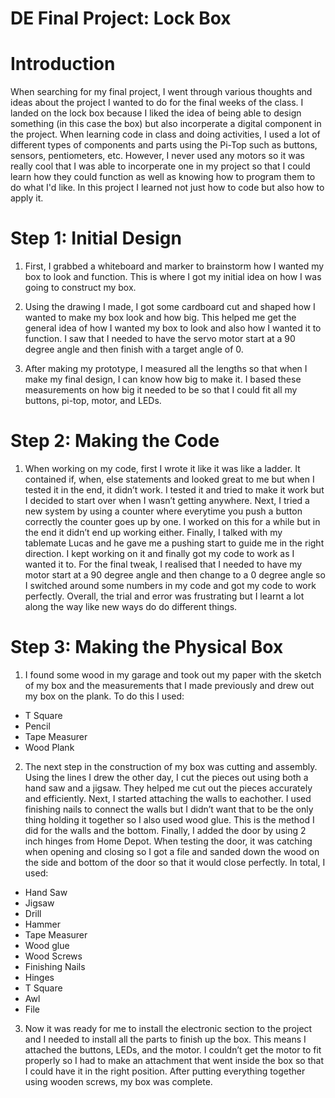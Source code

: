 # **DE Final Project: Lock Box**
# Introduction
When searching for my final project, I went through various thoughts and ideas about the project I wanted to do for the final weeks of the class. I landed on the lock box because I liked the idea of being able to design something (in this case the box) but also incorperate a digital component in the project. When learning code in class and doing activities, I used a lot of different types of components and parts using the Pi-Top such as buttons, sensors, pentiometers, etc. However, I never used any motors so it was really cool that I was able to incorperate one in my project so that I could learn how they could function as well as knowing how to program them to do what I'd like. In this project I learned not just how to code but also how to apply it. 

# Step 1: Initial Design


1. First, I grabbed a whiteboard and marker to brainstorm how I wanted my box to look and function. This is where I got my initial idea on how I was going to construct my box. 

2. Using the drawing I made, I got some cardboard cut and shaped how I wanted to make my box look and how big. This helped me get the general idea of how I wanted my box to look and also how I wanted it to function. I saw that I needed to have the servo motor start at a 90 degree angle and then finish with a target angle of 0. 

3. After making my prototype, I measured all the lengths so that when I make my final design, I can know how big to make it. I based these measurements on how big it needed to be so that I could fit all my buttons, pi-top, motor, and LEDs.

# Step 2: Making the Code
1. When working on my code, first I wrote it like it was like a ladder. It contained if, when, else statements and looked great to me but when I tested it in the end, it didn’t work. I tested it and tried to make it work but I decided to start over when I wasn’t getting anywhere. Next, I tried a new system by using a counter where everytime you push a button correctly the counter goes up by one. I worked on this for a while but in the end it didn’t end up working either. Finally, I talked with my tablemate Lucas and he gave me a pushing start to guide me in the right direction. I kept working on it and finally got my code to work as I wanted it to. For the final tweak, I realised that I needed to have my motor start at a 90 degree angle and then change to a 0 degree angle so I switched around some numbers in my code and got my code to work perfectly. Overall, the trial and error was frustrating but I learnt a lot along the way like new ways do do different things.

# Step 3: Making the Physical Box
1. I found some wood in my garage and took out my paper with the sketch of my box and the measurements that I made previously and drew out my box on the plank. To do this I used:
- T Square
- Pencil
- Tape Measurer
- Wood Plank


2. The next step in the construction of my box was cutting and assembly. Using the lines I drew the other day, I cut the pieces out using both a hand saw and a jigsaw. They helped me cut out the pieces accurately and efficiently. Next, I started attaching the walls to eachother. I used finishing nails to connect the walls but I didn’t want that to be the only thing holding it together so I also used wood glue. This is the method I did for the walls and the bottom. Finally, I added the door by using 2 inch hinges from Home Depot. When testing the door, it was catching when opening and closing so I got a file and sanded down the wood on the side and bottom of the door so that it would close perfectly. In total, I used:

- Hand Saw
- Jigsaw
- Drill
- Hammer
- Tape Measurer
- Wood glue
- Wood Screws
- Finishing Nails
- Hinges
- T Square
- Awl
- File


3. Now it was ready for me to install the electronic section to the project and I needed to install all the parts to finish up the box. This means I attached the buttons, LEDs, and the motor. I couldn’t get the motor to fit properly so I had to make an attachment that went inside the box so that I could have it in the right position. After putting everything together using wooden screws, my box was complete.


